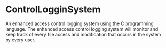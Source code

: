 # ControlLogginSystem
An enhanced access control logging system using the C programming language. The enhanced access control logging system will monitor and keep track of every file access and modification that occurs in the system by every user.
